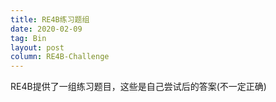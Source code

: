 ```yaml
---
title: RE4B练习题组
date: 2020-02-09
tag: Bin
layout: post
column: RE4B-Challenge
---
```


RE4B提供了一组练习题目，这些是自己尝试后的答案(不一定正确)
